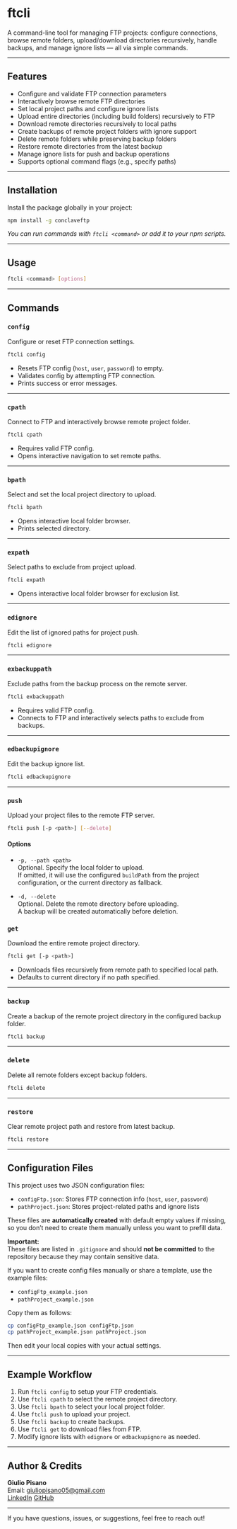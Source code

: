 # ftcli

A command-line tool for managing FTP projects: configure connections, browse remote folders, upload/download directories recursively, handle backups, and manage ignore lists — all via simple commands.

---

## Features

- Configure and validate FTP connection parameters
- Interactively browse remote FTP directories
- Set local project paths and configure ignore lists
- Upload entire directories (including build folders) recursively to FTP
- Download remote directories recursively to local paths
- Create backups of remote project folders with ignore support
- Delete remote folders while preserving backup folders
- Restore remote directories from the latest backup
- Manage ignore lists for push and backup operations
- Supports optional command flags (e.g., specify paths)

---

## Installation

Install the package globally in your project:

```bash
npm install -g conclaveftp
```

*You can run commands with `ftcli <command>` or add it to your npm scripts.*

---

## Usage

```bash
ftcli <command> [options]
```

---

## Commands

### `config`

Configure or reset FTP connection settings.

```bash
ftcli config
```

- Resets FTP config (`host`, `user`, `password`) to empty.
- Validates config by attempting FTP connection.
- Prints success or error messages.

---

### `cpath`

Connect to FTP and interactively browse remote project folder.

```bash
ftcli cpath
```

- Requires valid FTP config.
- Opens interactive navigation to set remote paths.

---

### `bpath`

Select and set the local project directory to upload.

```bash
ftcli bpath
```

- Opens interactive local folder browser.
- Prints selected directory.

---

### `expath`

Select paths to exclude from project upload.

```bash
ftcli expath
```

- Opens interactive local folder browser for exclusion list.

---

### `edignore`

Edit the list of ignored paths for project push.

```bash
ftcli edignore
```

---

### `exbackuppath`

Exclude paths from the backup process on the remote server.

```bash
ftcli exbackuppath
```

- Requires valid FTP config.
- Connects to FTP and interactively selects paths to exclude from backups.

---

### `edbackupignore`

Edit the backup ignore list.

```bash
ftcli edbackupignore
```

---
### `push`

Upload your project files to the remote FTP server.

```bash
ftcli push [-p <path>] [--delete]
```

#### Options

- `-p, --path <path>`  
Optional. Specify the local folder to upload.  
If omitted, it will use the configured `buildPath` from the project configuration, or the current directory as fallback.

- `-d, --delete`  
Optional. Delete the remote directory before uploading.  
A backup will be created automatically before deletion.


### `get`

Download the entire remote project directory.

```bash
ftcli get [-p <path>]
```

- Downloads files recursively from remote path to specified local path.
- Defaults to current directory if no path specified.

---

### `backup`

Create a backup of the remote project directory in the configured backup folder.

```bash
ftcli backup
```

---

### `delete`

Delete all remote folders except backup folders.

```bash
ftcli delete
```

---

### `restore`

Clear remote project path and restore from latest backup.

```bash
ftcli restore
```

---

## Configuration Files

This project uses two JSON configuration files:

- `configFtp.json`: Stores FTP connection info (`host`, `user`, `password`)  
- `pathProject.json`: Stores project-related paths and ignore lists

These files are **automatically created** with default empty values if missing, so you don’t need to create them manually unless you want to prefill data.

**Important:**  
These files are listed in `.gitignore` and should **not be committed** to the repository because they may contain sensitive data.

If you want to create config files manually or share a template, use the example files:

- `configFtp_example.json`  
- `pathProject_example.json`

Copy them as follows:

```bash
cp configFtp_example.json configFtp.json
cp pathProject_example.json pathProject.json
```

Then edit your local copies with your actual settings.

---

## Example Workflow

1. Run `ftcli config` to setup your FTP credentials.  
2. Use `ftcli cpath` to select the remote project directory.  
3. Use `ftcli bpath` to select your local project folder.  
4. Use `ftcli push` to upload your project.  
5. Use `ftcli backup` to create backups.  
6. Use `ftcli get` to download files from FTP.  
7. Modify ignore lists with `edignore` or `edbackupignore` as needed.

---

## Author & Credits

**Giulio Pisano**  
Email: giuliopisano05@gmail.com  
[LinkedIn](https://www.linkedin.com/in/giuliopisano24)
[GitHub](https://github.com/GiuliettoJava)

---

If you have questions, issues, or suggestions, feel free to reach out!
